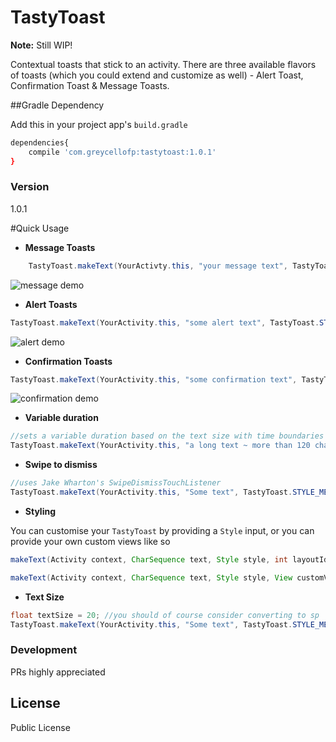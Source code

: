 # TastyToast
**Note:** Still WIP!

Contextual toasts that stick to an activity. There are three available flavors of toasts (which you could extend and customize as well) - Alert Toast, Confirmation Toast & Message Toasts.

##Gradle Dependency

Add this in your project app's ```build.gradle```

```sh
dependencies{
    compile 'com.greycellofp:tastytoast:1.0.1'
}
```

### Version
1.0.1

#Quick Usage
  - **Message Toasts**
```java
    TastyToast.makeText(YourActivty.this, "your message text", TastyToast.STYLE_MESSAGE).show();
```
![message demo](https://raw.githubusercontent.com/obipawan/TastyToast/master/message_snapshot.png)

  - **Alert Toasts**
```java
TastyToast.makeText(YourActivity.this, "some alert text", TastyToast.STYLE_ALERT).show();
```
![alert demo](https://raw.githubusercontent.com/obipawan/TastyToast/master/alert_snapshot.png)

  - **Confirmation Toasts**
```java
TastyToast.makeText(YourActivity.this, "some confirmation text", TastyToast.STYLE_CONFIRM).show();
```
![confirmation demo](https://raw.githubusercontent.com/obipawan/TastyToast/master/confirm_snapshot.png)

  - **Variable duration**
```java
//sets a variable duration based on the text size with time boundaries at 3sec <= t <= 10sec
TastyToast.makeText(YourActivity.this, "a long text ~ more than 120 characters", TastyToast.STYLE_MESSAGE).enableVariableDuration().show();
```
  - **Swipe to dismiss**
```java
//uses Jake Wharton's SwipeDismissTouchListener
TastyToast.makeText(YourActivity.this, "Some text", TastyToast.STYLE_MESSAGE).enableSwipeDismiss().show();
```
  - **Styling**
  
  You can customise your `TastyToast` by providing a `Style` input, or you can provide your own custom views like so 
```java 
makeText(Activity context, CharSequence text, Style style, int layoutId)
```
```java 
makeText(Activity context, CharSequence text, Style style, View customView)
```
  - **Text Size**
```java
float textSize = 20; //you should of course consider converting to sp
TastyToast.makeText(YourActivity.this, "Some text", TastyToast.STYLE_MESSAGE, textSize).show();
```

### Development

PRs highly appreciated

License
----
Public License

